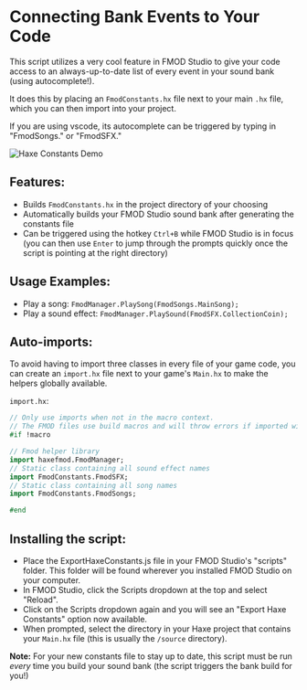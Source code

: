# Connecting Bank Events to Your Code

This script utilizes a very cool feature in FMOD Studio to give your code access to an always-up-to-date list of every event in your sound bank (using autocomplete!).

It does this by placing an `FmodConstants.hx` file next to your main `.hx` file, which you can then import into your project.

If you are using vscode, its autocomplete can be triggered by typing in "FmodSongs." or "FmodSFX."

![Haxe Constants Demo](https://raw.githubusercontent.com/Tanz0rz/haxe-fmod/34baff733a24e4301b6b8457066cae870fb22570/HaxeConstants.gif)

## Features:
- Builds `FmodConstants.hx` in the project directory of your choosing
- Automatically builds your FMOD Studio sound bank after generating the constants file
- Can be triggered using the hotkey `Ctrl+B` while FMOD Studio is in focus (you can then use `Enter` to jump through the prompts quickly once the script is pointing at the right directory)

## Usage Examples:
- Play a song: `FmodManager.PlaySong(FmodSongs.MainSong);`
- Play a sound effect: `FmodManager.PlaySound(FmodSFX.CollectionCoin);`

## Auto-imports:

To avoid having to import three classes in every file of your game code, you can create an `import.hx` file next to your game's `Main.hx` to make the helpers globally available.

`import.hx`:
```haxe
// Only use imports when not in the macro context.
// The FMOD files use build macros and will throw errors if imported within the macro context.
#if !macro

// Fmod helper library
import haxefmod.FmodManager;
// Static class containing all sound effect names
import FmodConstants.FmodSFX;
// Static class containing all song names
import FmodConstants.FmodSongs;

#end
```

## Installing the script:
- Place the ExportHaxeConstants.js file in your FMOD Studio's "scripts" folder. This folder will be found wherever you installed FMOD Studio on your computer.
- In FMOD Studio, click the Scripts dropdown at the top and select "Reload".
- Click on the Scripts dropdown again and you will see an "Export Haxe Constants" option now available.
- When prompted, select the directory in your Haxe project that contains your `Main.hx` file (this is usually the `/source` directory).


**Note:** For your new constants file to stay up to date, this script must be run *every* time you build your sound bank (the script triggers the bank build for you!)
